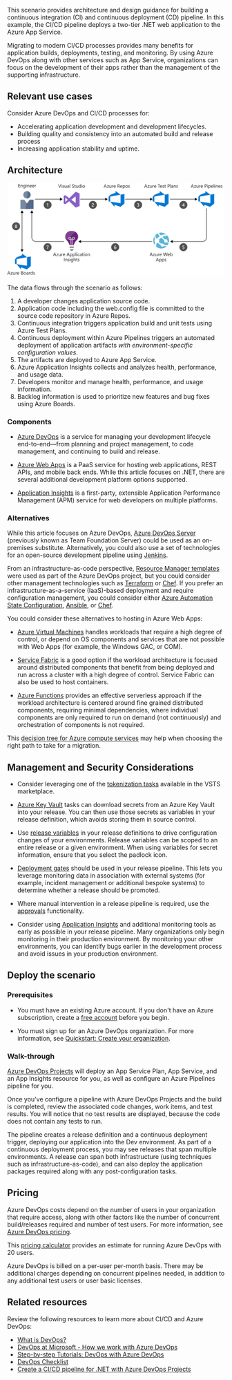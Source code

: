 

This scenario provides architecture and design guidance for building a continuous integration (CI) and continuous deployment (CD) pipeline. In this example, the CI/CD pipeline deploys a two-tier .NET web application to the Azure App Service.

Migrating to modern CI/CD processes provides many benefits for application builds, deployments, testing, and monitoring. By using Azure DevOps along with other services such as App Service, organizations can focus on the development of their apps rather than the management of the supporting infrastructure.

## Relevant use cases

Consider Azure DevOps and CI/CD processes for:

- Accelerating application development and development lifecycles.
- Building quality and consistency into an automated build and release process
- Increasing application stability and uptime.

## Architecture

![Architecture diagram of the Azure components involved in a DevOps scenario using Azure DevOps and Azure App Service][architecture]

The data flows through the scenario as follows:

1. A developer changes application source code.
2. Application code including the web.config file is committed to the source code repository in Azure Repos.
3. Continuous integration triggers application build and unit tests using Azure Test Plans.
4. Continuous deployment within Azure Pipelines triggers an automated deployment of application artifacts *with environment-specific configuration values*.
5. The artifacts are deployed to Azure App Service.
6. Azure Application Insights collects and analyzes health, performance, and usage data.
7. Developers monitor and manage health, performance, and usage information.
8. Backlog information is used to prioritize new features and bug fixes using Azure Boards.

### Components

- [Azure DevOps][vsts] is a service for managing your development lifecycle end-to-end&mdash;from planning and project management, to code management, and continuing to build and release.

- [Azure Web Apps][web-apps] is a PaaS service for hosting web applications, REST APIs, and mobile back ends. While this article focuses on .NET, there are several additional development platform options supported.

- [Application Insights][application-insights] is a first-party, extensible Application Performance Management (APM) service for web developers on multiple platforms.

### Alternatives

While this article focuses on Azure DevOps, [Azure DevOps Server][azure-devops-server] (previously known as Team Foundation Server) could be used as an on-premises substitute. Alternatively, you could also use a set of technologies for an open-source development pipeline using [Jenkins][jenkins-on-azure].

From an infrastructure-as-code perspective, [Resource Manager templates][arm-templates] were used as part of the Azure DevOps project, but you could consider other management technologies such as [Terraform][terraform] or [Chef][chef]. If you prefer an infrastructure-as-a-service (IaaS)-based deployment and require configuration management, you could consider either [Azure Automation State Configuration][desired-state-configuration], [Ansible][ansible], or [Chef][chef].

You could consider these alternatives to hosting in Azure Web Apps:

- [Azure Virtual Machines][compare-vm-hosting] handles workloads that require a high degree of control, or depend on OS components and services that are not possible with Web Apps (for example, the Windows GAC, or COM).

- [Service Fabric][service-fabric] is a good option if the workload architecture is focused around distributed components that benefit from being deployed and run across a cluster with a high degree of control. Service Fabric can also be used to host containers.

- [Azure Functions][azure-functions] provides an effective serverless approach if the workload architecture is centered around fine grained distributed components, requiring minimal dependencies, where individual components are only required to run on demand (not continuously) and orchestration of components is not required.

This [decision tree for Azure compute services](../../guide/technology-choices/compute-decision-tree.yml) may help when choosing the right path to take for a migration.

## Management and Security Considerations

- Consider leveraging one of the [tokenization tasks][vsts-tokenization] available in the VSTS marketplace.

- [Azure Key Vault][download-keyvault-secrets] tasks can download secrets from an Azure Key Vault into your release. You can then use those secrets as variables in your release definition, which avoids storing them in source control.

- Use [release variables][vsts-release-variables] in your release definitions to drive configuration changes of your environments. Release variables can be scoped to an entire release or a given environment. When using variables for secret information, ensure that you select the padlock icon.

- [Deployment gates][vsts-deployment-gates] should be used in your release pipeline. This lets you leverage monitoring data in association with external systems (for example, incident management or additional bespoke systems) to determine whether a release should be promoted.

- Where manual intervention in a release pipeline is required, use the [approvals][vsts-approvals] functionality.

- Consider using [Application Insights][application-insights] and additional monitoring tools as early as possible in your release pipeline. Many organizations only begin monitoring in their production environment. By monitoring your other environments, you can identify bugs earlier in the development process and avoid issues in your production environment.

## Deploy the scenario

### Prerequisites

- You must have an existing Azure account. If you don't have an Azure subscription, create a [free account](https://azure.microsoft.com/free/?WT.mc_id=A261C142F) before you begin.

- You must sign up for an Azure DevOps organization. For more information, see [Quickstart: Create your organization][vsts-account-create].

### Walk-through

[Azure DevOps Projects](/azure/devops-project/azure-devops-project-github) will deploy an App Service Plan, App Service, and an App Insights resource for you, as well as configure an Azure Pipelines pipeline for you.

Once you've configure a pipeline with Azure DevOps Projects and the build is completed, review the associated code changes, work items, and test results. You will notice that no test results are displayed, because the code does not contain any tests to run.

The pipeline creates a release definition and a continuous deployment trigger, deploying our application into the Dev environment. As part of a continuous deployment process, you may see releases that span multiple environments. A release can span both infrastructure (using techniques such as infrastructure-as-code), and can also deploy the application packages required along with any post-configuration tasks.

## Pricing

Azure DevOps costs depend on the number of users in your organization that require access, along with other factors like the number of concurrent build/releases required and number of test users. For more information, see [Azure DevOps pricing][vsts-pricing-page].

This [pricing calculator][vsts-pricing-calculator] provides an estimate for running Azure DevOps with 20 users.

Azure DevOps is billed on a per-user per-month basis. There may be additional charges depending on concurrent pipelines needed, in addition to any additional test users or user basic licenses.

## Related resources

Review the following resources to learn more about CI/CD and Azure DevOps:

- [What is DevOps?][devops-whatis]
- [DevOps at Microsoft - How we work with Azure DevOps][devops-microsoft]
- [Step-by-step Tutorials: DevOps with Azure DevOps][devops-with-vsts]
- [DevOps Checklist][devops-checklist]
- [Create a CI/CD pipeline for .NET with Azure DevOps Projects][devops-project-create]

<!-- links -->

[ansible]: /azure/developer/ansible/
[application-insights]: /azure/application-insights/app-insights-overview
[arm-templates]: /azure/azure-resource-manager/template-deployment-overview
[architecture]: ./media/architecture-devops-dotnet-webapp.svg
[chef]: /azure/chef
[desired-state-configuration]: /azure/automation/automation-dsc-overview
[devops-microsoft]: https://azure.microsoft.com/solutions/devops/devops-at-microsoft
[devops-with-vsts]: https://www.azuredevopslabs.com/labs/vstsextend/azuredevopsprojectdotnet
[devops-checklist]: ../../checklist/dev-ops.md
[application-insights]: https://azure.microsoft.com/services/application-insights
[jenkins-on-azure]: /azure/jenkins
[devops-whatis]: /azure/devops/learn/what-is-devops
[download-keyvault-secrets]: /vsts/pipelines/tasks/deploy/azure-key-vault?view=vsts
[vsts]: /azure/devops
[web-apps]: /azure/app-service/app-service-web-overview
[vsts-account-create]: /azure/devops/organizations/accounts/create-organization
[vsts-approvals]: /vsts/pipelines/release/approvals/approvals?view=vsts
[vsts-deployment-gates]: /vsts/pipelines/release/approvals/gates?view=vsts
[vsts-pricing-calculator]: https://azure.com/e/498aa024454445a8a352e75724f900b1
[vsts-pricing-page]: https://azure.microsoft.com/pricing/details/visual-studio-team-services
[vsts-release-variables]: /vsts/pipelines/release/variables?tabs=batch&view=vsts
[vsts-tokenization]: https://marketplace.visualstudio.com/search?term=token&target=VSTS&category=All%20categories&sortBy=Relevance
[infra-as-code]: /archive/blogs/mvpawardprogram/infrastructure-as-code
[azure-devops-server]: https://visualstudio.microsoft.com/tfs
[infra-as-code]: /archive/blogs/mvpawardprogram/infrastructure-as-code
[service-fabric]: /azure/service-fabric
[azure-functions]: /azure/azure-functions
[compare-vm-hosting]: /azure/app-service/choose-web-site-cloud-service-vm
[devops-project-create]: /azure/devops-project/azure-devops-project-aspnet-core
[terraform]: /azure/terraform
